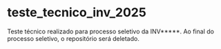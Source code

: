 # teste_tecnico_inv_2025
Teste técnico realizado para processo seletivo da INV*****. Ao final do processo seletivo, o repositório será deletado.
